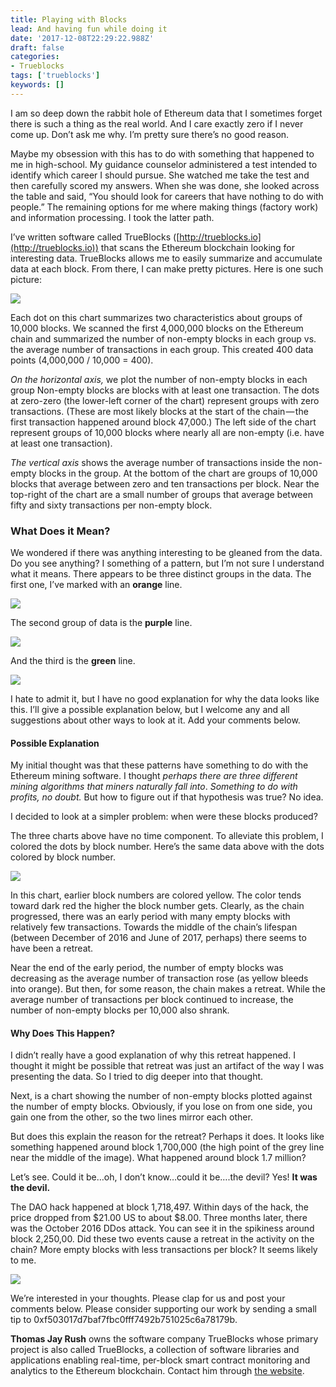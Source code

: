 ```yaml
---
title: Playing with Blocks
lead: And having fun while doing it
date: '2017-12-08T22:29:22.988Z'
draft: false
categories:
- Trueblocks
tags: ['trueblocks']
keywords: []
---
```


I am so deep down the rabbit hole of Ethereum data that I sometimes forget there is such a thing as the real world. And I care exactly zero if I never come up. Don’t ask me why. I’m pretty sure there’s no good reason.

Maybe my obsession with this has to do with something that happened to me in high-school. My guidance counselor administered a test intended to identify which career I should pursue. She watched me take the test and then carefully scored my answers. When she was done, she looked across the table and said, “You should look for careers that have nothing to do with people.” The remaining options for me where making things (factory work) and information processing. I took the latter path.

I’ve written software called TrueBlocks ([http://trueblocks.io](http://trueblocks.io)) that scans the Ethereum blockchain looking for interesting data. TrueBlocks allows me to easily summarize and accumulate data at each block. From there, I can make pretty pictures. Here is one such picture:

![](/blog/img/021-Playing-with-Blocks-006.jpg)

Each dot on this chart summarizes two characteristics about groups of 10,000 blocks. We scanned the first 4,000,000 blocks on the Ethereum chain and summarized the number of non-empty blocks in each group vs. the average number of transactions in each group. This created 400 data points (4,000,000 / 10,000 = 400).

_On the horizontal axis,_ we plot the number of non-empty blocks in each group Non-empty blocks are blocks with at least one transaction. The dots at zero-zero (the lower-left corner of the chart) represent groups with zero transactions. (These are most likely blocks at the start of the chain — the first transaction happened around block 47,000.) The left side of the chart represent groups of 10,000 blocks where nearly all are non-empty (i.e. have at least one transaction).

_The vertical axis_ shows the average number of transactions inside the non-empty blocks in the group. At the bottom of the chart are groups of 10,000 blocks that average between zero and ten transactions per block. Near the top-right of the chart are a small number of groups that average between fifty and sixty transactions per non-empty block.

### What Does it Mean?

We wondered if there was anything interesting to be gleaned from the data. Do you see anything? I something of a pattern, but I’m not sure I understand what it means. There appears to be three distinct groups in the data. The first one, I’ve marked with an **orange** line.

![](/blog/img/021-Playing-with-Blocks-001.png)

The second group of data is the **purple** line.

![](/blog/img/021-Playing-with-Blocks-002.png)

And the third is the **green** line.

![](/blog/img/021-Playing-with-Blocks-003.png)

I hate to admit it, but I have no good explanation for why the data looks like this. I’ll give a possible explanation below, but I welcome any and all suggestions about other ways to look at it. Add your comments below.

#### Possible Explanation

My initial thought was that these patterns have something to do with the Ethereum mining software. I thought _perhaps there are three different mining algorithms that miners naturally fall into_. _Something to do with profits, no doubt._ But how to figure out if that hypothesis was true? No idea.

I decided to look at a simpler problem: when were these blocks produced?

The three charts above have no time component. To alleviate this problem, I colored the dots by block number. Here’s the same data above with the dots colored by block number.

![](/blog/img/021-Playing-with-Blocks-004.png)

In this chart, earlier block numbers are colored yellow. The color tends toward dark red the higher the block number gets. Clearly, as the chain progressed, there was an early period with many empty blocks with relatively few transactions. Towards the middle of the chain’s lifespan (between December of 2016 and June of 2017, perhaps) there seems to have been a retreat.

Near the end of the early period, the number of empty blocks was decreasing as the average number of transaction rose (as yellow bleeds into orange). But then, for some reason, the chain makes a retreat. While the average number of transactions per block continued to increase, the number of non-empty blocks per 10,000 also shrank.

#### Why Does This Happen?

I didn’t really have a good explanation of why this retreat happened. I thought it might be possible that retreat was just an artifact of the way I was presenting the data. So I tried to dig deeper into that thought.

Next, is a chart showing the number of non-empty blocks plotted against the number of empty blocks. Obviously, if you lose on from one side, you gain one from the other, so the two lines mirror each other.

But does this explain the reason for the retreat? Perhaps it does. It looks like something happened around block 1,700,000 (the high point of the grey line near the middle of the image). What happened around block 1.7 million?

Let’s see. Could it be…oh, I don’t know…could it be….the devil? Yes! **It was the devil.**

The DAO hack happened at block 1,718,497. Within days of the hack, the price dropped from $21.00 US to about $8.00. Three months later, there was the October 2016 DDos attack. You can see it in the spikiness around block 2,250,00. Did these two events cause a retreat in the activity on the chain? More empty blocks with less transactions per block? It seems likely to me.

![](/blog/img/021-Playing-with-Blocks-005.png)

We’re interested in your thoughts. Please clap for us and post your comments below. Please consider supporting our work by sending a small tip to 0xf503017d7baf7fbc0fff7492b751025c6a78179b.

**Thomas Jay Rush** owns the software company TrueBlocks whose primary project is also called TrueBlocks, a collection of software libraries and applications enabling real-time, per-block smart contract monitoring and analytics to the Ethereum blockchain. Contact him through [the website](http://trueblocks.io).
